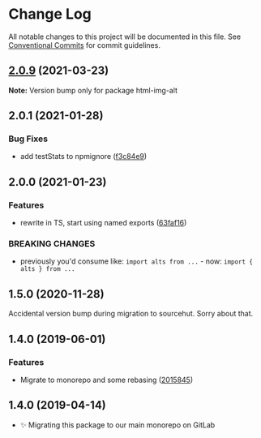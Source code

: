 # Change Log

All notable changes to this project will be documented in this file.
See [Conventional Commits](https://conventionalcommits.org) for commit guidelines.

## [2.0.9](https://github.com/codsen/codsen/compare/html-img-alt@2.0.8...html-img-alt@2.0.9) (2021-03-23)

**Note:** Version bump only for package html-img-alt





## 2.0.1 (2021-01-28)

### Bug Fixes

- add testStats to npmignore ([f3c84e9](https://github.com/codsen/codsen/commit/f3c84e95afc5514214312f913692d85b2e12eb29))

## 2.0.0 (2021-01-23)

### Features

- rewrite in TS, start using named exports ([63faf16](https://github.com/codsen/codsen/commit/63faf16c0c926be440449ca849318c178e4aba9d))

### BREAKING CHANGES

- previously you'd consume like: `import alts from ...` - now: `import { alts } from ...`

## 1.5.0 (2020-11-28)

Accidental version bump during migration to sourcehut. Sorry about that.

## 1.4.0 (2019-06-01)

### Features

- Migrate to monorepo and some rebasing ([2015845](https://gitlab.com/codsen/codsen/commit/2015845))

## 1.4.0 (2019-04-14)

- ✨ Migrating this package to our main monorepo on GitLab
